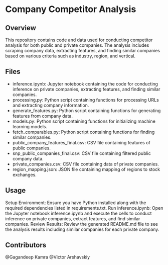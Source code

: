 # Company Competitor Analysis
## Overview
This repository contains code and data used for conducting competitor analysis for both public and private companies. The analysis includes scraping company data, extracting features, and finding similar companies based on various criteria such as industry, region, and vertical.

## Files
* inference.ipynb: Jupyter notebook containing the code for conducting inference on private companies, extracting features, and finding similar companies.
* processing.py: Python script containing functions for processing URLs and extracting company information.
* generate_features.py: Python script containing functions for generating features from company data.
* models.py: Python script containing functions for initializing machine learning models.
* fetch_comparables.py: Python script containing functions for finding similar companies.
* public_company_features_final.csv: CSV file containing features of public companies.
* snp_public_companies_final.csv: CSV file containing filtered public company data.
* private_companies.csv: CSV file containing data of private companies.
* region_mapping.json: JSON file containing mapping of regions to stock exchanges.

## Usage
Setup Environment: Ensure you have Python installed along with the required dependencies listed in requirements.txt.
Run inference.ipynb: Open the Jupyter notebook inference.ipynb and execute the cells to conduct inference on private companies, extract features, and find similar companies.
Review Results: Review the generated README.md file to see the analysis results including similar companies for each private company.

## Contributors
@Gagandeep Kamra
@Victor Arshavskiy
